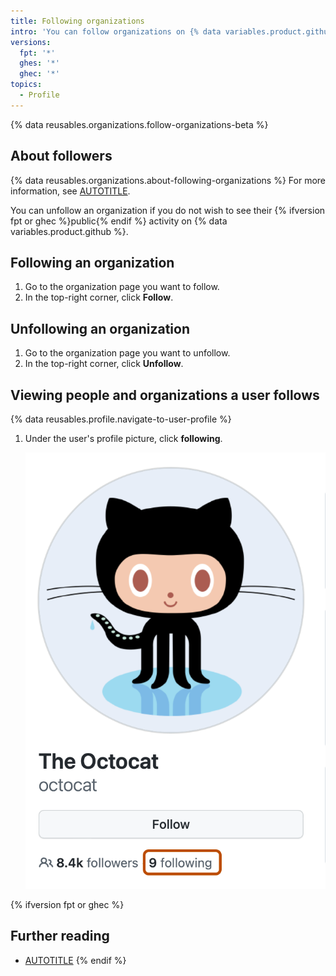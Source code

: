 ```yaml
---
title: Following organizations
intro: 'You can follow organizations on {% data variables.product.github %} to receive notifications about their activity.'
versions:
  fpt: '*'
  ghes: '*'
  ghec: '*'
topics:
  - Profile
---
```


{% data reusables.organizations.follow-organizations-beta %}

## About followers

{% data reusables.organizations.about-following-organizations %} For more information, see [AUTOTITLE](/account-and-profile/setting-up-and-managing-your-personal-account-on-github/managing-user-account-settings/about-your-personal-dashboard#staying-updated-with-activity-from-the-community).

You can unfollow an organization if you do not wish to see their {% ifversion fpt or ghec %}public{% endif %} activity on {% data variables.product.github %}.

## Following an organization

1. Go to the organization page you want to follow.
1. In the top-right corner, click **Follow**.

## Unfollowing an organization

1. Go to the organization page you want to unfollow.
1. In the top-right corner, click **Unfollow**.

## Viewing people and organizations a user follows

{% data reusables.profile.navigate-to-user-profile %}
1. Under the user's profile picture, click **following**.

   ![Screenshot of the sidebar of @octocat's profile page. A link, labeled "9 following", is outlined in dark orange.](/assets/images/help/profile/user-profile-following.png)

{% ifversion fpt or ghec %}

## Further reading

* [AUTOTITLE](/get-started/exploring-projects-on-github/following-people)
{% endif %}
